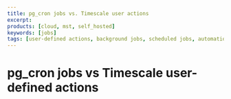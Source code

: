 ```yaml
---
title: pg_cron jobs vs. Timescale user actions 
excerpt: 
products: [cloud, mst, self_hosted]
keywords: [jobs]
tags: [user-defined actions, background jobs, scheduled jobs, automation framework, pg_cron]
---
```


# pg_cron jobs vs Timescale user-defined actions




